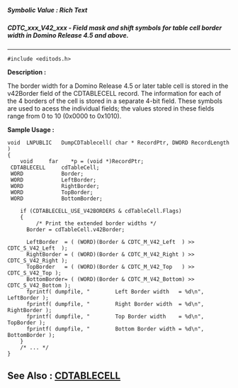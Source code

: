 ##### Symbolic Value : Rich Text
##### CDTC_xxx_V42_xxx - Field mask and shift symbols for table cell border width in Domino Release 4.5 and above.
---
```
#include <editods.h>
```
**Description :**

The border width for a Domino Release 4.5 or later table cell is stored in the 
v42Border field of the CDTABLECELL record.  The information for each of the 4 
borders of the cell is stored in a separate 4-bit field.  These symbols are 
used to acess the individual fields;  the values stored in these fields range 
from 0 to 10 (0x0000 to 0x1010).


**Sample Usage :**
```
void  LNPUBLIC   DumpCDTablecell( char * RecordPtr, DWORD RecordLength )
{
    void     far    *p = (void *)RecordPtr;
 CDTABLECELL     cdTableCell;
 WORD            Border;
 WORD            LeftBorder;
 WORD            RightBorder;
 WORD            TopBorder;
 WORD            BottomBorder;

    if (CDTABLECELL_USE_V42BORDERS & cdTableCell.Flags)
    {
         /* Print the extended border widths */
      Border = cdTableCell.v42Border;

      LeftBorder  = ( (WORD)(Border & CDTC_M_V42_Left  ) >> CDTC_S_V42_Left  );
      RightBorder = ( (WORD)(Border & CDTC_M_V42_Right ) >> CDTC_S_V42_Right );
      TopBorder   = ( (WORD)(Border & CDTC_M_V42_Top   ) >> CDTC_S_V42_Top );
      BottomBorder= ( (WORD)(Border & CDTC_M_V42_Bottom) >> CDTC_S_V42_Bottom );
      fprintf( dumpfile, "        Left Border width   = %d\n", LeftBorder );
      fprintf( dumpfile, "        Right Border width  = %d\n", RightBorder );
      fprintf( dumpfile, "        Top Border width    = %d\n", TopBorder );
      fprintf( dumpfile, "        Bottom Border width = %d\n", BottomBorder );
    }
    /* ... */
}
```
**See Also :**
[CDTABLECELL](/domino-c-api-docs/reference/Data/CDTABLECELL)
---
